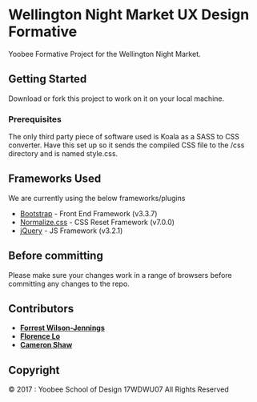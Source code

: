 # Wellington Night Market UX Design Formative
Yoobee Formative Project for the Wellington Night Market.

## Getting Started
Download or fork this project to work on it on your local machine.

### Prerequisites
The only third party piece of software used is Koala as a SASS to CSS converter. Have this set up so it sends the compiled CSS file to the /css directory and is named style.css.

## Frameworks Used
We are currently using the below frameworks/plugins

* [Bootstrap](https://getbootstrap.com/docs/3.3/getting-started/) - Front End Framework (v3.3.7)
* [Normalize.css](https://necolas.github.io/normalize.css/7.0.0/normalize.css) - CSS Reset Framework (v7.0.0)
* [jQuery](https://jquery.com) - JS Framework (v3.2.1)

## Before committing
Please make sure your changes work in a range of browsers before committing any changes to the repo.

## Contributors
* **[Forrest Wilson-Jennings](https://github.com/forrest-wilson)**
* **[Florence Lo](https://github.com/fpwl)**
* **[Cameron Shaw](https://github.com/camshaw11)**

## Copyright
© 2017 : Yoobee School of Design 17WDWU07
All Rights Reserved
